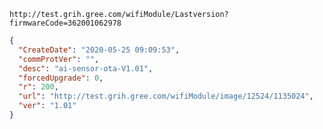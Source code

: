 `http://test.grih.gree.com/wifiModule/Lastversion?firmwareCode=362001062978`

```json
{
  "CreateDate": "2020-05-25 09:09:53",
  "commProtVer": "",
  "desc": "ai-sensor-ota-V1.01",
  "forcedUpgrade": 0,
  "r": 200,
  "url": "http://test.grih.gree.com/wifiModule/image/12524/1135024",
  "ver": "1.01"
}
```
